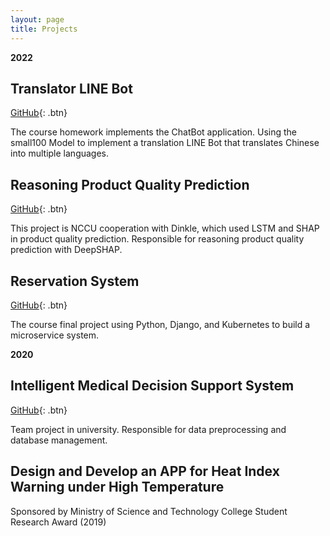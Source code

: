 ```yaml
---
layout: page
title: Projects
---
```


**2022**
## Translator LINE Bot 
[GitHub](https://github.com/YiChingLLin/TranslatorLineBot){: .btn} 

The course homework implements the ChatBot application. Using the small100 Model to implement a translation LINE Bot that translates Chinese into multiple languages.

## Reasoning Product Quality Prediction 
[GitHub](https://github.com/YiChingLLin/Dinkle){: .btn} 

This project is NCCU cooperation with Dinkle, which used LSTM and SHAP in product quality prediction. Responsible for reasoning product quality prediction with DeepSHAP.

## Reservation System 
[GitHub](https://github.com/YiChingLLin/ReservationSystem){: .btn} 

The course final project using Python, Django, and Kubernetes to build a microservice system.

**2020**
## Intelligent Medical Decision Support System 
[GitHub](https://github.com/CCU-KLDP/IMDSS-Project){: .btn} 

Team project in university. Responsible for data preprocessing and database management.

## Design and Develop an APP for Heat Index Warning under High Temperature
Sponsored by Ministry of Science and Technology College Student Research Award (2019)